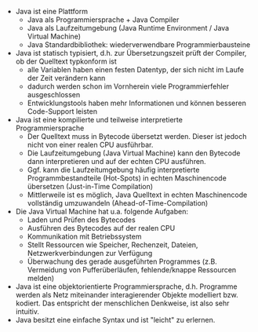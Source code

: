 - Java ist eine Plattform
  - Java als Programmiersprache + Java Compiler
  - Java als Laufzeitumgebung (Java Runtime Environment / Java Virtual Machine)
  - Java Standardbibliothek: wiederverwendbare Programmierbausteine
- Java ist statisch typisiert, d.h. zur Übersetzungszeit prüft der Compiler, ob der Quelltext typkonform ist
  - alle Variablen haben einen festen Datentyp, der sich nicht im Laufe der Zeit verändern kann
  - dadurch werden schon im Vornherein viele Programmierfehler ausgeschlossen
  - Entwicklungstools haben mehr Informationen und können besseren Code-Support leisten
- Java ist eine kompilierte und teilweise interpretierte Programmiersprache
  - Der Quelltext muss in Bytecode übersetzt werden. Dieser ist jedoch nicht von einer realen CPU ausführbar.
  - Die Laufzeitumgebung (Java Virtual Machine) kann den Bytecode dann interpretieren und auf der echten CPU ausführen.
  - Ggf. kann die Laufzeitumgebung häufig interpretierte Programmbestandteile (Hot-Spots) in echten Maschinencode übersetzen (Just-in-Time Compilation)
  - Mittlerweile ist es möglich, Java Quelltext in echten Maschinencode vollständig umzuwandeln (Ahead-of-Time-Compilation)
- Die Java Virtual Machine hat u.a. folgende Aufgaben:
  - Laden und Prüfen des Bytecodes
  - Ausführen des Bytecodes auf der realen CPU
  - Kommunikation mit Betriebssystem
  - Stellt Ressourcen wie Speicher, Rechenzeit, Dateien, Netzwerkverbindungen zur Verfügung
  - Überwachung des gerade ausgeführten Programmes (z.B. Vermeidung von Pufferüberläufen, fehlende/knappe Ressourcen melden)
- Java ist eine objektorientierte Programmiersprache, d.h. Programme werden als Netz miteinander interagierender Objekte modelliert bzw. kodiert. Das entspricht der menschlichen Denkweise, ist also sehr intuitiv.
- Java besitzt eine einfache Syntax und ist "leicht" zu erlernen.